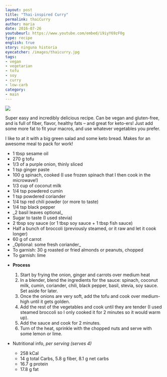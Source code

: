 ```yaml
---
layout: post
title: "Thai-inspired Curry"
permalink: thaiCurry
author: maria
date: 2016-07-26
youtubeurl: https://www.youtube.com/embed/i9iyY69zF0g
type: recipe
english: true
story: ninguna historia
eyecatcher: /images/thaicurry.jpg
tags:
- vegan
- vegetarian
- tofu
- soy
- curry
- low-carb
category:
- main
---
```


<img src="https://farm1.staticflickr.com/500/31552406632_0b455a3b31_o_d.jpg" />

Super easy and incredibly delicious recipe. Can be vegan and gluten-free, and is full of fiber, flavor, healthy fats – and great for keto-ers! Just add some more fat to fit your macros, and use whatever vegetables you prefer.

I like to at it with a big green salad and some keto bread. Makes for an awesome meal to pack for work!


<ul>
    <li>1 tbsp sesame oil</li>
    <li>270 g tofu</li>
    <li>1/3 of a purple onion, thinly sliced</li>
    <li>1 tsp ginger paste</li>
    <li>100 g spinach, cooked (I use frozen spinach that I then cook in the microwave!)</li>
    <li>1/3 cup of coconut milk</li>
    <li>1/4 tsp powdered cumin</li>
    <li>1 tsp powdered coriander</li>
    <li>1/4 tsp red chili powder (or more to taste)</li>
    <li>1/4 tsp black pepper</li>
    <li>_2 basil leaves optional_</li>
    <li>Sugar to taste (I used stevia)</li>
    <li>2 tbsp soy sauce (or 1 tbsp soy sauce + 1 tbsp fish sauce)</li>
    <li>Half a bunch of broccoli (previously steamed, or it raw and let it cook longer)</li>
    <li>60 g of carrot</li>
    <li>_Optional: some fresh coriander_</li>
    <li>To garnish: 30 g roasted or fried almonds or peanuts, chopped</li>
    <li>To garnish: lime</li>
</ul>

* **Process**
  1. Start by frying the onion, ginger and carrots over medium heat
  2. In a blender, blend the ingredients for the sauce: spinach, coconut milk, cumin, coriander, chili, black pepper, basil, stevia, soy sauce. Set aside for later. 
  3. Once the onions are very soft, add the tofu and cook over medium-high until it gets golden.
  4. Add the rest of the vegetables and cook until they are tender (I used steamed broccoli so I only cooked it for 2 minutes so it would warm up). 
  5. Add the sauce and cook for 2 minutes. 
  6. Turn of the heat, sprinkle with the chopped nuts and serve with some lemon or lime.


* Nutritional info, _per serving (serves 4)_
  - 258 kCal
  - 14 g total Carbs, 5.8 g fiber, 8.1 g net carbs
  - 16.7 g protein
  - 17.8 g fat

